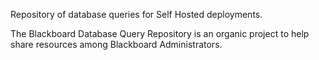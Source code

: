 Repository of database queries for Self Hosted deployments. 

The Blackboard Database Query Repository is an organic project to help share resources among Blackboard Administrators.
